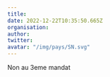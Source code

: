 ```yaml
---
title: 
date: 2022-12-22T10:35:50.665Z
organisation: 
author: 
twitter: 
avatar: "/img/pays/SN.svg"
---
```


Non au 3eme mandat